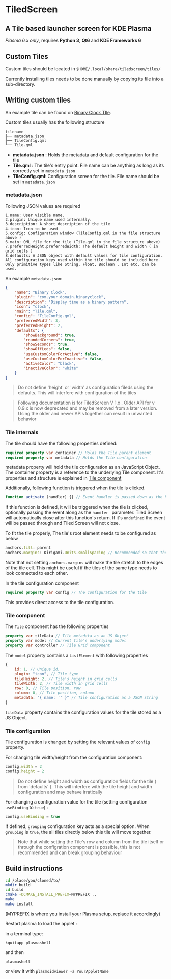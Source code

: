 # TiledScreen
## A Tile based launcher screen for KDE Plasma

_Plasma 6.x only_, requires **Python 3**, **Qt6** and **KDE Frameworks 6**

## Custom Tiles

Custom tiles should be located in `$HOME/.local/share/tiledscreen/tiles/`

Currently installing tiles needs to be done manually by copying its file into a sub-directory.

## Writing custom tiles

An example tile can be found on [Binary Clock TIle](https://github.com/kavinunethsara/BinaryclockTile).

Custom tiles usually has the following structure

```
tilename
├── metadata.json
├── TileConfig.qml
└── Tile.qml
```

- **metadata.json** : Holds the metadata and default configuration for the tile
- **Tile.qml**      : The tile's entry point. File name can be anything as long as its correctly set in `metadata.json`
- **TileConfig.qml**: Configuration screen for the tile. File name should be set in `metadata.json`

### metadata.json

Following JSON values are required

    1.name: User visible name.
    2.plugin: Unique name used internally.
    3.description: A short description of the tile
    4.icon: Icon to be used
    5.config: Configuration window (TileConfig.qml in the file structure above )
    6.main: QML file for the tile (Tile.qml in the file structure above)
    7.preferredHeight,preferredWidth: The default height and width ( in grid cells )
    8.defaults: A JSON object with default values for tile configuration. All configuration keys used within the tile should be included here. Only primitive types like String, Float, Boolean , Int etc. can be used.
    
An example `metadata.json`:

```json
{
    "name": "Binary Clock",
    "plugin": "com.your.domain.binaryclock",
    "description": "Display time as a binary pattern",
    "icon": "clock",
    "main": "Tile.qml",
    "config": "TileConfig.qml",
    "preferredWidth": 3,
    "preferredHeight": 2,
    "defaults": {
        "showBackground": true,
        "roundedCorners": true,
        "showSeconds": true,
        "showOffLeds": false,
        "useCustomColorForActive": false,
        "useCustomColorForInactive": false,
        "activeColor": "black",
        "inactiveColor": "white"
    }
}

```
> Do not define 'height' or 'width' as configuration fileds using the defaults. This will interfere with configuration of the tiles

> Following documentation is for TiledScreen V 1.x . Older API for v 0.9.x is now deprecated and may be removed from a later version. Using the older and newer APIs together can result in unwanted behavior

### Tile internals

The tile should have the following properties defined:

```qml
required property var container // Holds the Tile parent element
required property var metadata // Holds the Tile configuration
```

metadata property will hold the tile configuration as an JavaScript Object.
The container property is a reference to the underlying Tile component. It's properties and structure is explained in [Tile component](#tile-component)

Additionally, following function is triggered when the tile is clicked.

```qml
function activate (handler) {} // Event handler is passed down as the handler parameter
```

If this function is defined, it will be triggered when the tile is clicked, optionally passing the event along as the `handler ` parameter. Tiled Screen will automatically close after this function's return. If it's `undefined` the event will be passed through and Tiled Screen will not close.

To fit the tile properly, The tile's root element needs to be configured as below

```qml
anchors.fill: parent
anchors.margins: Kirigami.Units.smallSpacing // Recommended so that the tile would leave a gap around itself
```

Note that not setting `anchors.margins` will make the tile stretch to the edges of the tile cell.
This might be useful if the tiles of the same type needs to look connected to each other.

In the tile configuration component

```qml
required property var config // The configuration for the tile
```

This provides direct access to the tile configuration.

### Tile component

The `Tile` component has the following properties

```qml
property var tileData // Tile metadata as an JS Object
property var model // Current tile's underlying model
property var controller // Tile Grid component
```

The `model` property contains a `ListElement` with following properties

```javascript
{
    id: 1, // Unique id,
    plugin: "icon", // Tile type
    tileHeight: 2, // Tile's height in grid cells
    tileWidth: 2, // Tile width in grid cells
    row: 0, // Tile position, row
    column: 0, // Tile position, column
    metadata: "{ name: '' }" // Tile configuration as a JSON string
}
```

`tileData` property contains the configuration values for the tile stored as a JS Object.

### Tile configuration

Tile configuration is changed by setting the relevant values of `config` property.

For changing tile width/height from the configuration component:

```javascript
config.width = 2
config.height = 2
```

> Do not define height and width as configuration fields for the tile ( from 'defaults' ).
> This will interfere with the tile height and width configuration and may behave irratically

For changing a configuration value for the tile (setting configuration `useBinding` to `true`) :

```javascript
config.useBinding = true
```

If defined, `grouping` configuration key acts as a special option. When `grouping` is `true`, the all tiles directly below this tile will move together.

> Note that while setting the Tile's row and column from the tile itself or through the configration component is possible, this is not recommended and can break grouping behaviour

## Build instructions

```bash
cd /place/you/cloned/to/
mkdir build
cd build
cmake -DCMAKE_INSTALL_PREFIX=MYPREFIX .. 
make 
make install
```

(MYPREFIX is where you install your Plasma setup, replace it accordingly)

Restart plasma to load the applet :

in a terminal type:

`kquitapp plasmashell`

and then

`plasmashell`

or view it with 
`plasmoidviewer -a YourAppletName`
